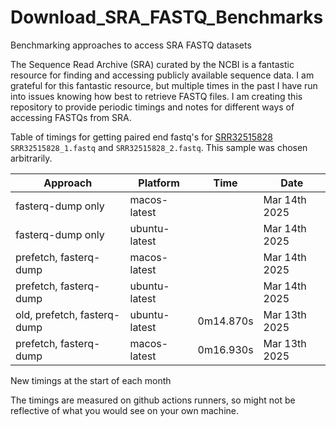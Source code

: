 # Download_SRA_FASTQ_Benchmarks
Benchmarking approaches to access SRA FASTQ datasets

The Sequence Read Archive (SRA) curated by the NCBI is a fantastic resource for finding and accessing publicly available sequence data.
I am grateful for this fantastic resource, but multiple times in the past I have run into issues knowing how best to retrieve FASTQ files.
I am creating this repository to provide periodic timings and notes for different ways of accessing FASTQs from SRA.

Table of timings for getting paired end fastq's for
[SRR32515828](https://trace.ncbi.nlm.nih.gov/Traces/?view=run_browser&acc=SRR32515828&display=metadata)
 `SRR32515828_1.fastq` and `SRR32515828_2.fastq`. This sample was chosen arbitrarily.

| Approach | Platform | Time | Date |
| -------- | -------- | ---- | ---- |
| fasterq-dump only | macos-latest |  | Mar 14th 2025 |
| fasterq-dump only | ubuntu-latest |  | Mar 14th 2025 |
| prefetch, fasterq-dump | macos-latest |  | Mar 14th 2025 |
| prefetch, fasterq-dump | ubuntu-latest |  | Mar 14th 2025 |
| old, prefetch, fasterq-dump | ubuntu-latest | 0m14.870s | Mar 13th 2025 |
| prefetch, fasterq-dump | macos-latest | 0m16.930s | Mar 13th 2025 |

New timings at the start of each month

The timings are measured on github actions runners, so might not be reflective of
what you would see on your own machine.

